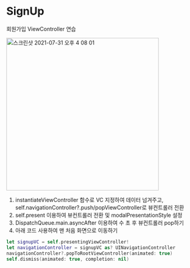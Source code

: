 # SignUp
회원가입 ViewController 연습

<img width="400" alt="스크린샷 2021-07-31 오후 4 08 01" src="https://user-images.githubusercontent.com/29617557/127768852-390f0502-bf58-4305-956d-a8f31ec4dcc1.png">

1. instantiateViewController 함수로 VC 지정하여 데이터 넘겨주고, self.navigationController?.push/popViewController로 뷰컨트롤러 전환
2. self.present 이용하여 뷰컨트롤러 전환 및 modalPresentationStyle 설정
3. DispatchQueue.main.asyncAfter 이용하여 수 초 후 뷰컨트롤러 pop하기
4. 아래 코드 사용하여 맨 처음 화면으로 이동하기
```swift
let signupVC = self.presentingViewController!
let navigationController = signupVC as? UINavigationController
navigationController?.popToRootViewController(animated: true)
self.dismiss(animated: true, completion: nil)
```
       
